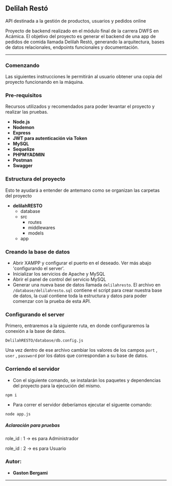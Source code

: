 ## Delilah Restó 

API destinada a la gestión de productos, usuarios y pedidos online

Proyecto de backend realizado en el módulo final de la carrera DWFS en Acámica.
El objetivo del proyecto es generar el backend de una app de pedidos de comida llamada Delilah Restó, generando la arquitectura, bases de datos relacionales, endpoints funcionales y documentación.

* * *

### Comenzando

Las siguientes instrucciones le permitirán al usuario obtener una copia del proyecto funcionando en la máquina.

### Pre-requisitos

Recursos utilizados y recomendados para poder levantar el proyecto y realizar las pruebas.

- **Node.js**
- **Nodemon**
- **Express**
- **JWT para autenticación via Token**
- **MySQL**
- **Sequelize**
- **PHPMYADMIN**
- **Postman** 
- **Swagger** 


### Estructura del proyecto

Esto te ayudará a entender de antemano como se organizan las carpetas del proyecto

- **delilahRESTO**
    - database
    - src
        - routes 
        - middlewares
        - models
    - app


### Creando la base de datos
 
- Abrir XAMPP y configurar el puerto en el deseado. Ver más abajo 'configurando el server'.
- Inicializar los servicios de Apache y MySQL
- Abrir el panel de control del servicio MySQL
- Generar una nueva base de datos llamada `delilahresto`. 
  El archivo en `/database/delilahresto.sql` contiene el script para crear nuestra base de datos, la cual contiene toda la estructura y datos para poder comenzar con la prueba de esta API.

### Configurando el server 
Primero, entraremos a la siguiente ruta, en donde configuraremos la conexión a la base de datos.
  
 `DelilahRESTO/database/db.config.js`
  
Una vez dentro de ese archivo cambiar los valores de los campos `port` , `user` , `password` por los datos que correspondan a su base de datos.

### Corriendo el servidor  

- Con el siguiente comando, se instalarán los paquetes y dependencias del proyecto para la ejecución del mismo.

~~~  
npm i  
~~~

- Para correr el servidor deberíamos ejecutar el siguente comando:
  
~~~  
node app.js  
~~~


##### Aclaración para pruebas

role_id : 1 -> es para Administrador

role_id : 2 -> es para Usuario


### Autor:
- **Gaston Bergami**
---
